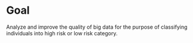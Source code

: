 # Goal
Analyze and improve the quality of big data for the purpose of classifying individuals into  high risk or low risk category.
